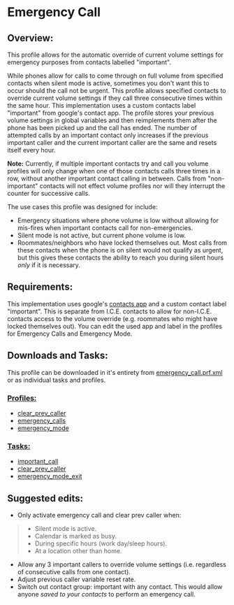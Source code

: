 # Emergency Call  
## Overview:    
This profile allows for the automatic override of current volume settings for emergency purposes from contacts labelled "important".  
  
While phones allow for calls to come through on full volume from specified contacts when silent mode is active,
sometimes you don't want this to occur should the call not be urgent. This profile allows specified contacts to
override current volume settings if they call three consecutive times within the same hour. This implementation uses
a custom contacts label "important" from google's contact app. The profile stores your previous volume settings in
global variables and then reimplements them after the phone has been picked up and the call has ended. The number of 
attempted calls by an important contact only increases if the previous important caller and the current important caller
are the same and resets itself every hour.  

**Note:** Currently, if multiple important contacts try and call you volume profiles will only change when one of those contacts 
calls three times in a row, without another important contact calling in between. Calls from "non-important" contacts will not effect
volume profiles nor will they interrupt the counter for successive calls.  
  
The use cases this profile was designed for include:  
- Emergency situations where phone volume is low without allowing for mis-fires when important contacts call for non-emergencies.
- Silent mode is not active, but current phone volume is low.  
- Roommates/neighbors who have locked themselves out. Most calls from these contacts when the phone is on silent would not qualify as urgent, 
but this gives these contacts the ability to reach you during silent hours _only_ if it is necessary.
  
## Requirements:  
  
This implementation uses google's [contacts app](https://play.google.com/store/apps/details?id=com.google.android.contacts) and a custom
contact label "important". This is separate from I.C.E. contacts to allow for non-I.C.E. contacts access to the volume override (e.g. roommates
who might have locked themselves out). You can edit the used app and label in the profiles for Emergency Calls and Emergency Mode.


## Downloads and Tasks:  
  
This profile can be downloaded in it's entirety from [emergency_call.prf.xml](https://github.com/paulfblack/tasker_profiles/blob/master/volume_controls/emergency_call/emergency_calls.prj.xml) or as individual tasks and profiles.  
  
### [Profiles:](https://github.com/paulfblack/tasker_profiles/tree/master/volume_controls/emergency_call/profiles)  
- [clear_prev_caller](https://github.com/paulfblack/tasker_profiles/blob/master/volume_controls/emergency_call/profiles/clear_prev_caller.prf.xml)  
- [emergency_calls](https://github.com/paulfblack/tasker_profiles/blob/master/volume_controls/emergency_call/profiles/emergency_calls.prf.xml)  
- [emergency_mode](https://github.com/paulfblack/tasker_profiles/blob/master/volume_controls/emergency_call/profiles/emergency_mode.prf.xml)  
  
### [Tasks:](https://github.com/paulfblack/tasker_profiles/tree/master/volume_controls/emergency_call/tasks)  
- [important_call](https://github.com/paulfblack/tasker_profiles/blob/master/volume_controls/emergency_call/tasks/important_call.tsk.xml)  
- [clear_prev_caller](https://github.com/paulfblack/tasker_profiles/blob/master/volume_controls/emergency_call/tasks/clear_prev_caller.tsk.xml)  
- [emergency_mode_exit](https://github.com/paulfblack/tasker_profiles/blob/master/volume_controls/emergency_call/tasks/emergency_mode_exit.tsk.xml)  
  
## Suggested edits:  
- Only activate emergency call and clear prev caller when:  
> - Silent mode is active.  
> - Calendar is marked as busy.  
> - During specific hours (work day/sleep hours).
> - At a location other than home.
- Allow any 3 important callers to override volume settings (i.e. regardless of consecutive calls from one contact).
- Adjust previous caller variable reset rate.
- Switch out contact group: important with any contact. This would allow anyone _saved to your contacts_ to perform an emergency call.
